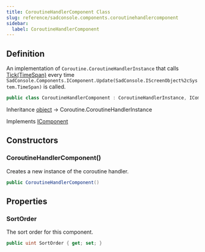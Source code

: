 ```yaml
---
title: CoroutineHandlerComponent Class
slug: reference/sadconsole.components.coroutinehandlercomponent
sidebar:
  label: CoroutineHandlerComponent
---
```

## Definition

An implementation of `Coroutine.CoroutineHandlerInstance` that calls [Tick(TimeSpan)](https://learn.microsoft.com/dotnet/api/system.timespan/) every time `SadConsole.Components.IComponent.Update(SadConsole.IScreenObject%2cSystem.TimeSpan)` is called.

```csharp title="C#"
public class CoroutineHandlerComponent : CoroutineHandlerInstance, IComponent
```

Inheritance [object](https://learn.microsoft.com/dotnet/api/system.object/) → Coroutine.CoroutineHandlerInstance

Implements [IComponent](../sadconsole.components.icomponent/)

## Constructors

### CoroutineHandlerComponent()

Creates a new instance of the coroutine handler.

```csharp title="C#"
public CoroutineHandlerComponent()
```


## Properties

### SortOrder

The sort order for this component.

```csharp title="C#"
public uint SortOrder { get; set; }
```